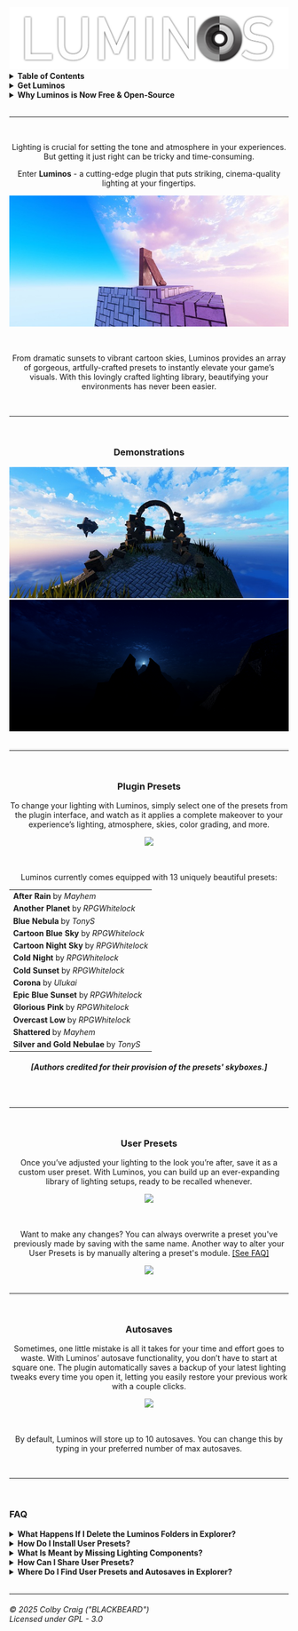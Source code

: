   <img src="./Media/LuminosText.png"/>

<details>
  <summary><b>Table of Contents</b></summary>

  <ul>
    <li><a href="./README.md#demonstrations">Demonstrations</a></li>
    <li><a href="Demonstrations">Demonstrations</a></li>
    <li><a href="Plugin Presets">Plugin Presets</a></li>
    <li><a href="User Presets">User Presets</a></li>
    <li><a href="Autosaves">Autosaves</a></li>
    <li><a href="FAQ">FAQ</a></li>
  </ul>
</details>

<details>
  <summary><b>Get Luminos</b></summary>

  <ul>
    <li><a href="https://builtbybit.com/resources/luminos.43303/">BuiltByBit</a></li>
    <li><a href="https://clearlydev.com/product/luminos-lighting-at-your-fingertips/">ClearlyDev</a></li>
    <li><a href="https://glitching-dreams.itch.io/luminos">Itch</a></li>
    <li><a href="https://create.roblox.com/store/asset/17188739293/Luminos">Roblox Creator Store</a></li>
  </ul>
</details>

<details>
  <summary><b>Why Luminos is Now Free & Open-Source</b></summary>

  I used to charge $1.99 for this tool. Then I realized I was part of the problem I complain about.

  Every paywall, no matter how small, creates two groups: those who can access opportunity and those who can’t. I’ve watched talented developers held back not by lack of skill, but by lack of resources. I’ve been there myself; passed over by higher-ups who promised the world and delivered nothing but broken trust.

  The system is rigged. Corporate promises are hollow. The same people who preach “meritocracy” make sure the merit is locked behind paywalls they control.

  So I’m doing what I can with what I have. Maybe it’s just a small dev tool. Maybe it won’t change the world. But if it helps even one person build something amazing, create something meaningful, or just get one step closer to their goals without having to choose between rent and software, then it’s worth it.

  Everyone deserves equal opportunity to succeed. Not equal outcomes - equal opportunity. That starts with removing barriers, not adding them.

  This is my small rebellion against a system that profits from artificial scarcity. Use it, improve it, share it. <a href="https://x.com/CodeBLACKBEARD">#CodeBLACKBEARD</a>
</details>

<br>
<hr>
<br>

<div align="center">
  <p>Lighting is crucial for setting the tone and atmosphere in your experiences. But getting it just right can be tricky and time-consuming.</p>
  
  <p>Enter <b>Luminos</b> - a cutting-edge plugin that puts striking, cinema-quality lighting at your fingertips.</p>

  <img src="./Media/Preview.png"/>

  &nbsp;
  
  From dramatic sunsets to vibrant cartoon skies, Luminos provides an array of gorgeous, artfully-crafted presets to instantly elevate your game’s visuals. With this lovingly crafted lighting library, beautifying your environments has never been easier.
</div>

<br>
<hr>
<br>

<div align="center">
  <h3 name="Demonstrations">Demonstrations</h3>

  <img src="./Media/Demo1.png"/>
  <img src="./Media/Demo2.png"/>

</div>

<br>
<hr>
<br>

<div align="center">
  <h3 id="Plugin Presets">Plugin Presets</h3>

  To change your lighting with Luminos, simply select one of the presets from the plugin interface, and watch as it applies a complete makeover to your experience’s lighting, atmosphere, skies, color grading, and more.

  <img src="./Media/PluginPresets.gif">  

  &nbsp;
  
  Luminos currently comes equipped with 13 uniquely beautiful presets:

  <table>
    <tr><td><b>After Rain</b> by <i>Mayhem</i></td></tr>
    <tr><td><b>Another Planet</b> by <i>RPGWhitelock</i></td></tr>
    <tr><td><b>Blue Nebula</b> by <i>TonyS</i></td></tr>
    <tr><td><b>Cartoon Blue Sky</b> by <i>RPGWhitelock</i></td></tr>
    <tr><td><b>Cartoon Night Sky</b> by <i>RPGWhitelock</i></td></tr>
    <tr><td><b>Cold Night</b> by <i>RPGWhitelock</i></td></tr>
    <tr><td><b>Cold Sunset</b> by <i>RPGWhitelock</i></td></tr>
    <tr><td><b>Corona</b> by <i>Ulukai</i></td></tr>
    <tr><td><b>Epic Blue Sunset</b> by <i>RPGWhitelock</i></td></tr>
    <tr><td><b>Glorious Pink</b> by <i>RPGWhitelock</i></td></tr>
    <tr><td><b>Overcast Low</b> by <i>RPGWhitelock</i></td></tr>
    <tr><td><b>Shattered</b> by <i>Mayhem</i></td></tr>
    <tr><td><b>Silver and Gold Nebulae</b> by <i>TonyS</i></td></tr>
   </table>

  <h6><b>[Authors credited for their provision of the presets' skyboxes.]</b></h6>
</div>

<br>
<hr>
<br>

<div align="center">
  <h3 id="User Presets">User Presets</h3>

  Once you’ve adjusted your lighting to the look you’re after, save it as a custom user preset. With Luminos, you can build up an ever-expanding library of lighting setups, ready to be recalled whenever.

  <img src="./Media/UserPresets.gif">

  &nbsp;
  
  Want to make any changes? You can always overwrite a preset you've previously made by saving with the same name. Another way to alter your User Presets is by manually altering a preset's module. <a href="FindUserPresetsInExplorer">[See FAQ]</a>

  <img src="./Media/Overwrite.gif"> 
</div>

<br>
<hr>
<br>

<div align="center">
  <h3 id="Autosaves">Autosaves</h3>

  Sometimes, one little mistake is all it takes for your time and effort goes to waste. With Luminos’ autosave functionality, you don’t have to start at square one. The plugin automatically saves a backup of your latest lighting tweaks every time you open it, letting you easily restore your previous work with a couple clicks.

  <img src="./Media/Autosaves.gif">

  &nbsp;

  By default, Luminos will store up to 10 autosaves. You can change this by typing in your preferred number of max autosaves.
</div>

<br>
<hr>
<br>

<h3 id="FAQ">FAQ</h3>

<details>
  <summary><b>What Happens If I Delete the Luminos Folders in Explorer?</b></summary>

  This will delete all of your User Presets and Autosaves. These folders will be made again upon opening the plugin, but everything that was deleted is gone for good.
</details>

<details>
  <summary><b>How Do I Install User Presets?</b></summary>

  Insert the module for your new User Preset into the <a href="FindUserPresetsInExplorer">User Presets folder</a>.
</details>

<details>
  <summary><b>What Is Meant by Missing Lighting Components?</b></summary>

  If `game:GetService("Lighting")` does not have an Atmosphere, Sky, ColorCorrection, or Sunrays, Luminos will push a warning to output, reminding you that these components are missing. The plugin will still load and save presets without error, just without the missing component(s).
</details>

<details>
  <summary><b>How Can I Share User Presets?</b></summary>

  You can <a href="FindUserPresetsInExplorer">find the modules for your User Presets in Explorer</a>, then save them as models or copy their code to share them.
</details>

<details>
  <summary><b>Where Do I Find User Presets and Autosaves in Explorer?</b></summary>

  <a name="FindUserPresetsInExplorer"></a>They are all located in `ServerStorage` under the `Luminos` folder. If the folder does not exist, open the plugin to create them.
</details>

<br>
<hr>

<h6>
© 2025 Colby Craig ("BLACKBEARD")
<br>
Licensed under GPL - 3.0
</h6>

